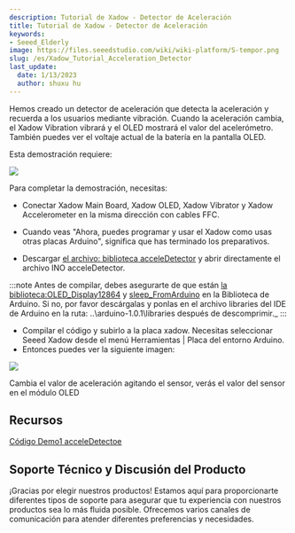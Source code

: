 ```yaml
---
description: Tutorial de Xadow - Detector de Aceleración
title: Tutorial de Xadow - Detector de Aceleración
keywords:
- Seeed_Elderly
image: https://files.seeedstudio.com/wiki/wiki-platform/S-tempor.png
slug: /es/Xadow_Tutorial_Acceleration_Detector
last_update:
  date: 1/13/2023
  author: shuxu hu
---
```

Hemos creado un detector de aceleración que detecta la aceleración y recuerda a los usuarios mediante vibración. Cuando la aceleración cambia, el Xadow Vibration vibrará y el OLED mostrará el valor del acelerómetro. También puedes ver el voltaje actual de la batería en la pantalla OLED.

Esta demostración requiere:

<!-- 
*   [Xadow Main Board](/es/Xadow_Main_Board/)

*   [Xadow OLED](/es/Xado_OLED_128multiply64)

*   [Xadow Vibrator Motor](https://wiki.seeedstudio.com/es/Xadow_Vibrator_Motor/)

*   [Xadow Accelerometer](/es/Xadow_3_Aixs_Accelerometer/) -->


![](https://files.seeedstudio.com/wiki/Xadow_Tutorial_Acceleration_Detector/img/Untitled2.jpg)

Para completar la demostración, necesitas:

*   Conectar Xadow Main Board, Xadow OLED, Xadow Vibrator y Xadow Accelerometer en la misma dirección con cables FFC.

<!-- *   Connect Xadow Main Board to PC with a Micro USB cable. Before uploading code, you need to install Xadow driver. Please click [here](/es/Xadow_Main_Board#Get_Start_with_Xadow_Main_Board) to learn the specific operation. -->

*   Cuando veas "Ahora, puedes programar y usar el Xadow como usas otras placas Arduino", significa que has terminado los preparativos.

*   Descargar [el archivo: biblioteca acceleDetector](https://files.seeedstudio.com/wiki/Xadow_Tutorial_Acceleration_Detector/res/AccelerationDetector.zip) y abrir directamente el archivo INO acceleDetector.

:::note
    Antes de compilar, debes asegurarte de que están [la biblioteca:OLED_Display12864](https://files.seeedstudio.com/wiki/Xadow_Tutorial_Acceleration_Detector/res/OLED_Display12864.zip) y [sleep_FromArduino](https://files.seeedstudio.com/wiki/Xadow_Tutorial_Acceleration_Detector/res/Sleep_FromArduino.zip) en la Biblioteca de Arduino. Si no, por favor descárgalas y ponlas en el archivo libraries del IDE de Arduino en la ruta: ..\arduino-1.0.1\libraries después de descomprimir._
:::
*   Compilar el código y subirlo a la placa xadow. Necesitas seleccionar Seeed Xadow desde el menú Herramientas | Placa del entorno Arduino.
*   Entonces puedes ver la siguiente imagen:

![](https://files.seeedstudio.com/wiki/Xadow_Tutorial_Acceleration_Detector/img/Demo_1_effect_picture.jpg)

Cambia el valor de aceleración agitando el sensor, verás el valor del sensor en el módulo OLED

##  Recursos

[Código Demo1 acceleDetectoe](https://files.seeedstudio.com/wiki/Xadow_Tutorial_Acceleration_Detector/res/AccelerationDetector.zip)

## Soporte Técnico y Discusión del Producto

¡Gracias por elegir nuestros productos! Estamos aquí para proporcionarte diferentes tipos de soporte para asegurar que tu experiencia con nuestros productos sea lo más fluida posible. Ofrecemos varios canales de comunicación para atender diferentes preferencias y necesidades.

<div class="button_tech_support_container">
<a href="https://forum.seeedstudio.com/" class="button_forum"></a> 
<a href="https://www.seeedstudio.com/contacts" class="button_email"></a>
</div>

<div class="button_tech_support_container">
<a href="https://discord.gg/eWkprNDMU7" class="button_discord"></a> 
<a href="https://github.com/Seeed-Studio/wiki-documents/discussions/69" class="button_discussion"></a>
</div>
